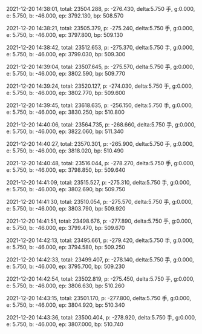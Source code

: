 2021-12-20 14:38:01, total: 23504.288, p: -276.430, delta:5.750 手, g:0.000, e: 5.750, b: -46.000, ep: 3792.130, bp: 508.570

2021-12-20 14:38:21, total: 23505.379, p: -275.240, delta:5.750 手, g:0.000, e: 5.750, b: -46.000, ep: 3797.800, bp: 509.130

2021-12-20 14:38:42, total: 23512.653, p: -275.370, delta:5.750 手, g:0.000, e: 5.750, b: -46.000, ep: 3799.030, bp: 509.300

2021-12-20 14:39:04, total: 23507.645, p: -275.570, delta:5.750 手, g:0.000, e: 5.750, b: -46.000, ep: 3802.590, bp: 509.770

2021-12-20 14:39:24, total: 23520.127, p: -274.030, delta:5.750 手, g:0.000, e: 5.750, b: -46.000, ep: 3802.770, bp: 509.600

2021-12-20 14:39:45, total: 23618.635, p: -256.150, delta:5.750 手, g:0.000, e: 5.750, b: -46.000, ep: 3830.250, bp: 510.800

2021-12-20 14:40:06, total: 23564.735, p: -268.660, delta:5.750 手, g:0.000, e: 5.750, b: -46.000, ep: 3822.060, bp: 511.340

2021-12-20 14:40:27, total: 23570.301, p: -265.900, delta:5.750 手, g:0.000, e: 5.750, b: -46.000, ep: 3818.020, bp: 510.490

2021-12-20 14:40:48, total: 23516.044, p: -278.270, delta:5.750 手, g:0.000, e: 5.750, b: -46.000, ep: 3798.850, bp: 509.640

2021-12-20 14:41:09, total: 23515.527, p: -275.310, delta:5.750 手, g:0.000, e: 5.750, b: -46.000, ep: 3802.690, bp: 509.750

2021-12-20 14:41:30, total: 23510.054, p: -275.570, delta:5.750 手, g:0.000, e: 5.750, b: -46.000, ep: 3803.790, bp: 509.920

2021-12-20 14:41:51, total: 23498.676, p: -277.890, delta:5.750 手, g:0.000, e: 5.750, b: -46.000, ep: 3799.470, bp: 509.670

2021-12-20 14:42:13, total: 23495.661, p: -279.420, delta:5.750 手, g:0.000, e: 5.750, b: -46.000, ep: 3794.580, bp: 509.250

2021-12-20 14:42:33, total: 23499.407, p: -278.140, delta:5.750 手, g:0.000, e: 5.750, b: -46.000, ep: 3795.700, bp: 509.230

2021-12-20 14:42:54, total: 23502.819, p: -275.450, delta:5.750 手, g:0.000, e: 5.750, b: -46.000, ep: 3806.630, bp: 510.260

2021-12-20 14:43:15, total: 23501.170, p: -277.800, delta:5.750 手, g:0.000, e: 5.750, b: -46.000, ep: 3804.920, bp: 510.340

2021-12-20 14:43:36, total: 23500.404, p: -278.920, delta:5.750 手, g:0.000, e: 5.750, b: -46.000, ep: 3807.000, bp: 510.740
